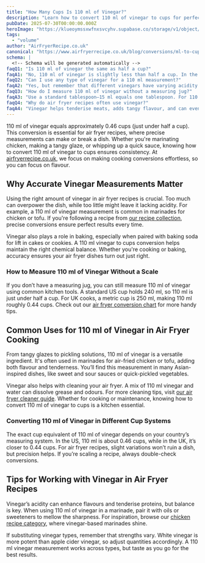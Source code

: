 ```yaml
---
title: "How Many Cups Is 110 ml of Vinegar?"
description: "Learn how to convert 110 ml of vinegar to cups for perfect air fryer recipes. Get precise measurements and cooking tips in seconds!"
pubDate: 2025-07-30T00:00:00.000Z
heroImage: "https://klueoymssxwfnxsvcyhv.supabase.co/storage/v1/object/public/Shmucket/how-many-cups-is-110-ml-of-vinegar.webp"
tags:
  - "volume"
author: "AirFryerRecipe.co.uk"
canonical: "https://www.airfryerrecipe.co.uk/blog/conversions/ml-to-cups/how-many-cups-is-110-ml-of-vinegar"
schema: |
  <!-- Schema will be generated automatically -->
faqQ1: "Is 110 ml of vinegar the same as half a cup?"
faqA1: "No, 110 ml of vinegar is slightly less than half a cup. In the US, half a cup is 120 ml, so 110 ml equals roughly 0.46 cups. For UK measurements, it’s about 0.44 cups."
faqQ2: "Can I use any type of vinegar for a 110 ml measurement?"
faqA2: "Yes, but remember that different vinegars have varying acidity levels. White vinegar is stronger than apple cider or balsamic, so adjust other ingredients accordingly. The 110 ml measurement stays the same, but flavour intensity may differ."
faqQ3: "How do I measure 110 ml of vinegar without a measuring jug?"
faqA3: "Use a standard tablespoon—15 ml equals one tablespoon. For 110 ml, you’d need about 7 tablespoons plus 1 teaspoon. Alternatively, fill a liquid measuring cup to just under the half-cup mark."
faqQ4: "Why do air fryer recipes often use vinegar?"
faqA4: "Vinegar helps tenderise meats, adds tangy flavour, and can even reduce odours in the air fryer. A 110 ml measurement is common in marinades or sauces, enhancing dishes like air-fried chicken or vegetables."
---
```

<p>110 ml of vinegar equals approximately 0.46 cups (just under half a cup). This conversion is essential for air fryer recipes, where precise measurements can make or break a dish. Whether you're marinating chicken, making a tangy glaze, or whipping up a quick sauce, knowing how to convert 110 ml of vinegar to cups ensures consistency. At <a href=https://www.airfryerrecipe.co.uk/>airfryerrecipe.co.uk</a>, we focus on making cooking conversions effortless, so you can focus on flavour.</p>  

<h2>Why Accurate Vinegar Measurements Matter</h2>  
<p>Using the right amount of vinegar in air fryer recipes is crucial. Too much can overpower the dish, while too little might leave it lacking acidity. For example, a 110 ml of vinegar measurement is common in marinades for chicken or tofu. If you're following a recipe from <a href=https://www.airfryerrecipe.co.uk/recipes>our recipe collection</a>, precise conversions ensure perfect results every time.</p>  

<p>Vinegar also plays a role in baking, especially when paired with baking soda for lift in cakes or cookies. A 110 ml vinegar to cups conversion helps maintain the right chemical balance. Whether you're cooking or baking, accuracy ensures your air fryer dishes turn out just right.</p>  

<h3>How to Measure 110 ml of Vinegar Without a Scale</h3>  
<p>If you don’t have a measuring jug, you can still measure 110 ml of vinegar using common kitchen tools. A standard US cup holds 240 ml, so 110 ml is just under half a cup. For UK cooks, a metric cup is 250 ml, making 110 ml roughly 0.44 cups. Check out our <a href=https://www.airfryerrecipe.co.uk/air-fryer-conversion-chart>air fryer conversion chart</a> for more handy tips.</p>  

<h2>Common Uses for 110 ml of Vinegar in Air Fryer Cooking</h2>  
<p>From tangy glazes to pickling solutions, 110 ml of vinegar is a versatile ingredient. It's often used in marinades for air-fried chicken or tofu, adding both flavour and tenderness. You’ll find this measurement in many Asian-inspired dishes, like sweet and sour sauces or quick-pickled vegetables.</p>  

<p>Vinegar also helps with cleaning your air fryer. A mix of 110 ml vinegar and water can dissolve grease and odours. For more cleaning tips, visit <a href=https://www.airfryerrecipe.co.uk/air-fryer-cleaner>our air fryer cleaner guide</a>. Whether for cooking or maintenance, knowing how to convert 110 ml of vinegar to cups is a kitchen essential.</p>  

<h3>Converting 110 ml of Vinegar in Different Cup Systems</h3>  
<p>The exact cup equivalent of 110 ml of vinegar depends on your country’s measuring system. In the US, 110 ml is about 0.46 cups, while in the UK, it’s closer to 0.44 cups. For air fryer recipes, slight variations won’t ruin a dish, but precision helps. If you’re scaling a recipe, always double-check conversions.</p>  

<h2>Tips for Working with Vinegar in Air Fryer Recipes</h2>  
<p>Vinegar’s acidity can enhance flavours and tenderise proteins, but balance is key. When using 110 ml of vinegar in a marinade, pair it with oils or sweeteners to mellow the sharpness. For inspiration, browse our <a href=https://www.airfryerrecipe.co.uk/recipe-category/chicken>chicken recipe category</a>, where vinegar-based marinades shine.</p>  

<p>If substituting vinegar types, remember that strengths vary. White vinegar is more potent than apple cider vinegar, so adjust quantities accordingly. A 110 ml vinegar measurement works across types, but taste as you go for the best results.</p>
